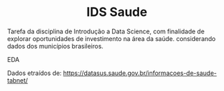 <h1 align="center"> IDS Saude </h1>

Tarefa da disciplina de Introdução a Data Science, com finalidade de explorar oportunidades de investimento na área da saúde. considerando dados dos municípios brasileiros.

EDA

Dados etraídos de: https://datasus.saude.gov.br/informacoes-de-saude-tabnet/
